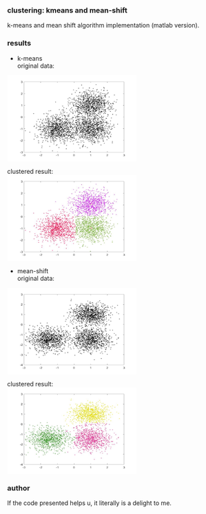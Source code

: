 ### clustering: kmeans and mean-shift
k-means and mean shift algorithm implementation (matlab version).  

### results

- k-means  
original data:  
 <img src="https://github.com/gg-z/clustering_kmeans_mean_shift/blob/master/res_img/k-means_points_ori.jpg" width = "300" height = "200" alt="original_data" align=center />


clustered result:  
 <img src="https://github.com/gg-z/clustering_kmeans_mean_shift/blob/master/res_img/k-means_partitioned.jpg" width = "300" height = "200" alt="result" align=center />

- mean-shift  
original data:  
 <img src="https://github.com/gg-z/clustering_kmeans_mean_shift/blob/master/res_img/mean-shift_orig.jpg" width = "300" height = "200" alt="original_data" align=center />


clustered result:  
 <img src="https://github.com/gg-z/clustering_kmeans_mean_shift/blob/master/res_img/mean-shift_final_results.jpg" width = "300" height = "200" alt="result" align=center />

### author
If the code presented helps u, it literally is a delight to me.

